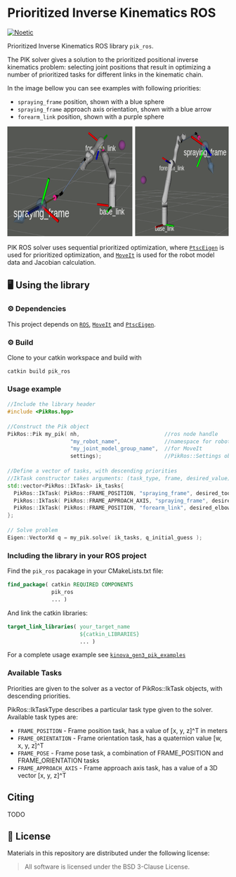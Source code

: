 # Prioritized Inverse Kinematics ROS
[![Noetic](https://github.com/ivatavuk/pik_ros/actions/workflows/noetic.yml/badge.svg)](https://github.com/ivatavuk/pik_ros/actions/workflows/noetic.yml)

Prioritized Inverse Kinematics ROS library `pik_ros`.

The PIK solver gives a solution to the prioritized positional inverse kinematics problem: selecting joint positions that result in optimizing a number of prioritized tasks for different links in the kinematic chain.

In the image bellow you can see examples with following priorities:

 - `spraying_frame` position, shown with a blue sphere
 - `spraying_frame` approach axis orientation, shown with a blue arrow 
 - `forearm_link` position, shown with a purple sphere

<img src="docs/pik_spraying.png" height="250">

PIK ROS solver uses sequential prioritized optimization, where [`PtscEigen`](https://github.com/ivatavuk/ptsc_eigen) is used for prioritized optimization, and [`MoveIt`](https://moveit.ros.org/) is used for the robot model data and Jacobian calculation. 

## 🖥️ Using the library

### ⚙️ Dependencies

This project depends on [`ROS`](https://www.ros.org/), [`MoveIt`](https://moveit.ros.org/) and [`PtscEigen`](https://github.com/ivatavuk/ptsc_eigen).

### ⚙️ Build

Clone to your catkin workspace and build with 

    catkin build pik_ros

### Usage example

```cpp
//Include the library header 
#include <PikRos.hpp>

//Construct the Pik object 
PikRos::Pik my_pik( nh,                           //ros node handle
                    "my_robot_name",              //namespace for robot description
                    "my_joint_model_group_name",  //for MoveIt
                    settings);                    //PikRos::Settings object

//Define a vector of tasks, with descending priorities 
//IkTask constructor takes arguments: (task_type, frame, desired_value)
std::vector<PikRos::IkTask> ik_tasks{ 
  PikRos::IkTask( PikRos::FRAME_POSITION, "spraying_frame", desired_tool_position ), 
  PikRos::IkTask( PikRos::FRAME_APPROACH_AXIS, "spraying_frame", desired_approach_vector ),
  PikRos::IkTask( PikRos::FRAME_POSITION, "forearm_link", desired_elbow_position ) 
};

// Solve problem
Eigen::VectorXd q = my_pik.solve( ik_tasks, q_initial_guess );
```

### Including the library in your ROS project

Find the `pik_ros` pacakage in your CMakeLists.txt file:
```cmake
find_package( catkin REQUIRED COMPONENTS 
              pik_ros 
              ... )
```

And link the catkin libraries:
```cmake
target_link_libraries( your_target_name 
                       ${catkin_LIBRARIES}
                       ... )
```

For a complete usage example see [`kinova_gen3_pik_examples`](https://github.com/ivatavuk/kinova_gen3_pik_examples)

### Available Tasks
Priorities are given to the solver as a vector of PikRos::IkTask objects, with descending priorities.

PikRos::IkTaskType describes a particular task type given to the solver. Available task types are:

 - `FRAME_POSITION` - Frame position task, has a value of [x, y, z]^T in meters
 - `FRAME_ORIENTATION` - Frame orientation task, has a quaternion value [w, x, y, z]^T
 - `FRAME_POSE` - Frame pose task, a combination of FRAME_POSITION and FRAME_ORIENTATION tasks
 - `FRAME_APPROACH_AXIS` - Frame approach axis task, has a value of a 3D vector [x, y, z]^T

## Citing 

TODO

## 📝 License

Materials in this repository are distributed under the following license:

> All software is licensed under the BSD 3-Clause License.
